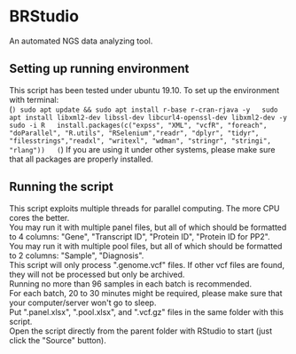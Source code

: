 # BRStudio
An automated NGS data analyzing tool.

## Setting up running environment
This script has been tested under ubuntu 19.10. To set up the environment with terminal:  
(```)
  sudo apt update && sudo apt install r-base r-cran-rjava -y  
  sudo apt install libxml2-dev libssl-dev libcurl4-openssl-dev libxml2-dev -y  
  sudo -i R  
  install.packages(c("expss", "XML", "vcfR", "foreach", "doParallel", "R.utils", "RSelenium","readr", "dplyr", "tidyr", "filesstrings","readxl", "writexl", "wdman", "stringr", "stringi", "rlang"))  
(```)
If you are using it under other systems, please make sure that all packages are properly installed.  

## Running the script
This script exploits multiple threads for parallel computing. The more CPU cores the better.  
You may run it with multiple panel files, but all of which should be formatted to 4 columns: "Gene", "Transcript ID", "Protein ID", "Protein ID for PP2".  
You may run it with multiple pool files, but all of which should be formatted to 2 columns: "Sample", "Diagnosis".    
This script will only process ".genome.vcf" files. If other vcf files are found, they will not be processed but only be archived.  
Running no more than 96 samples in each batch is recommended.  
For each batch, 20 to 30 minutes might be required, please make sure that your computer/server won't go to sleep.  
Put ".panel.xlsx", ".pool.xlsx", and ".vcf.gz" files in the same folder with this script.  
Open the script directly from the parent folder with RStudio to start (just click the "Source" button).  
